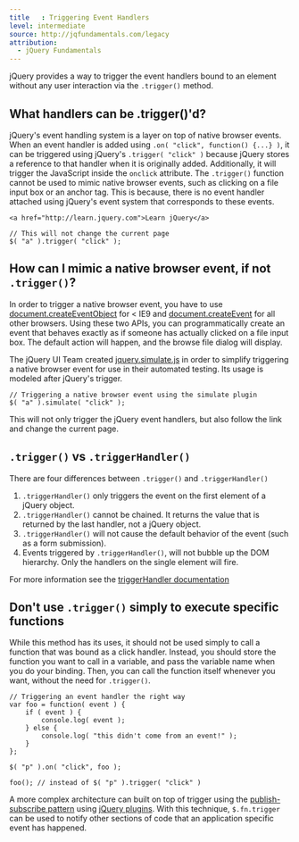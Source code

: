 ```yaml
---
title   : Triggering Event Handlers
level: intermediate
source: http://jqfundamentals.com/legacy
attribution:
  - jQuery Fundamentals
---
```


jQuery provides a way to trigger the event handlers bound to an element without any user interaction via the
`.trigger()` method.

## What handlers can be .trigger()'d?

jQuery's event handling system is a layer on top of native browser events. When an event handler is added using
`.on( "click", function() {...} )`, it can be triggered using jQuery's `.trigger( "click" )` because jQuery stores a
reference to that handler when it is originally added. Additionally, it will trigger the JavaScript inside the
`onclick` attribute. The `.trigger()` function cannot be used to mimic native browser events, such as
clicking on a file input box or an anchor tag. This is because, there is no event handler attached using jQuery's
event system that corresponds to these events.

```
<a href="http://learn.jquery.com">Learn jQuery</a>
```
```
// This will not change the current page
$( "a" ).trigger( "click" );
```

## How can I mimic a native browser event, if not `.trigger()`?

In order to trigger a native browser event, you have to use [document.createEventObject](http://msdn.microsoft.com/en-us/library/ie/ms536390%28v=vs.85%29.aspx) for < IE9 and  [document.createEvent](https://developer.mozilla.org/en/DOM/document.createEvent) for all other browsers.
Using these two APIs, you can programmatically create an event that behaves exactly as if someone has actually clicked on a file input box. The default action will happen, and the browse file dialog will display.

The jQuery UI Team created [jquery.simulate.js](https://github.com/eduardolundgren/jquery-simulate/blob/master/jquery.simulate.js) in order to simplify triggering a native browser event for use in their automated testing. Its usage is modeled after jQuery's trigger.

```
// Triggering a native browser event using the simulate plugin
$( "a" ).simulate( "click" );
```

This will not only trigger the jQuery event handlers, but also follow the link and change the current page.


## `.trigger()` vs `.triggerHandler()`

There are four differences between `.trigger()` and `.triggerHandler()`

1. `.triggerHandler()` only triggers the event on the first element of a jQuery object.
2. `.triggerHandler()` cannot be chained. It returns the value that is returned by the last handler, not a jQuery object.
3. `.triggerHandler()` will not cause the default behavior of the event (such as a form submission).
4. Events triggered by `.triggerHandler()`, will not bubble up the DOM hierarchy. Only the handlers on the single element will fire.

For more information see the [triggerHandler documentation](http://api.jquery.com/triggerHandler)

## Don't use `.trigger()` simply to execute specific functions

While this method has its uses, it should not be used simply to call a function that was bound as a click
handler. Instead, you should store the function you want to call in a
variable, and pass the variable name when you do your binding. Then, you can
call the function itself whenever you want, without the need for
`.trigger()`.

```
// Triggering an event handler the right way
var foo = function( event ) {
	if ( event ) {
		console.log( event );
	} else {
		console.log( "this didn't come from an event!" );
	}
};

$( "p" ).on( "click", foo );

foo(); // instead of $( "p" ).trigger( "click" )
```

A more complex architecture can built on top of trigger using the [publish-subscribe pattern](http://en.wikipedia.org/wiki/Publish%E2%80%93subscribe_pattern) using [jQuery plugins](https://gist.github.com/661855).
With this technique, `$.fn.trigger` can be used to notify other sections of code that an application specific event has happened.
